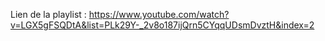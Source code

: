 Lien de la playlist  : https://www.youtube.com/watch?v=LGX5gFSQDtA&list=PLk29Y-_2v8o187ijQrn5CYqqUDsmDvztH&index=2

